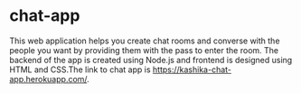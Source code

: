 # chat-app
This web application helps you create chat rooms and converse with the people you want by providing them with the pass to enter the room.
The backend of the app is created using Node.js and frontend is designed using HTML and CSS.The link to chat app is https://kashika-chat-app.herokuapp.com/.
